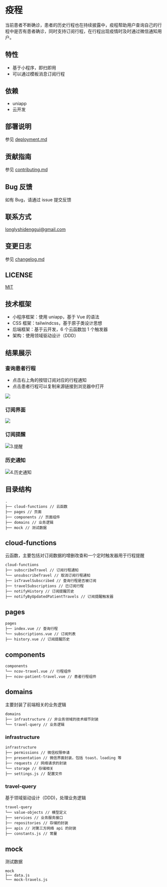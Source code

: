 # 疫程

当前患者不断确诊，患者的历史行程也在持续披露中，疫程帮助用户查询自己的行程中是否有患者确诊，同时支持订阅行程，在行程出现疫情时及时通过微信通知用户。

## 特性

* 基于小程序，即扫即用
* 可以通过模板消息订阅行程

## 依赖

* uniapp
* 云开发

## 部署说明

参见 [deployment.md](deployment.md)

## 贡献指南

参见 [contributing.md](contributing.md)

## Bug 反馈

如有 Bug，请通过 issue 提交反馈

## 联系方式

longlyshidenggui@gmail.com

## 变更日志

参见 [changelog.md](changelog.md)

## LICENSE

[MIT](LICENSE)


## 技术框架

* 小程序框架：使用 uniapp，基于 Vue 的语法
* CSS 框架：tailwindcss，基于原子类设计思想
* 后端框架：基于云开发，6 个云函数加 1 个触发器
* 架构：使用领域驱动设计（DDD）

## 结果展示

### 查询患者行程

- 点击右上角的按钮订阅对应的行程通知
- 点击患者行程可以复制来源链接到浏览器中打开


![](https://gitee.com/shidenggui/assets/raw/master/uPic/1.%20查询.jpeg)

### 订阅界面

![](https://gitee.com/shidenggui/assets/raw/master/uPic/2.%20订阅.jpeg)

### 订阅提醒

![3.提醒](https://gitee.com/shidenggui/assets/raw/master/uPic/3.%20提醒.jpeg)

### 历史通知

![4.历史通知](https://gitee.com/shidenggui/assets/raw/master/uPic/4.%20历史通知.jpeg)


## 目录结构

```
.
├── cloud-functions // 云函数
├── pages // 页面
├── components // 页面组件
├── domains // 业务逻辑
├── mock // 测试数据
```

## cloud-functions

云函数，主要包括对订阅数据的增删改查和一个定时触发器用于行程提醒

```
cloud-functions
├── subscribeTravel // 订阅行程通知
└── unsubscribeTravel // 取消订阅行程通知
├── isTravelSubscribed // 查询行程是否被订阅
├── travelSubscriptions // 已订阅行程
├── notifyHistory // 订阅提醒历史
├── notifyByUpdatedPatientTravels // 订阅提醒触发器
```

## pages

```
pages
├── index.vue // 查询行程
└── subscriptions.vue // 订阅列表
├── history.vue // 订阅提醒历史
```

## components

```
components
└── ncov-travel.vue // 行程组件
├── ncov-patient-travel.vue // 患者行程组件
```

## domains

主要封装了前端相关的业务逻辑

```
domains
├── infrastructure // 非业务领域的技术细节封装
└── travel-query // 业务逻辑
```

### infrastructure

```
infrastructure
├── permissions // 微信权限申请
├── presentation // 微信界面封装，包括 toast、loading 等
├── requests // 网络请求的封装
└── storage // 存储相关
├── settings.js // 配置文件
```

### travel-query 
基于领域驱动设计（DDD)，处理业务逻辑

```
travel-query
└── value-objects // 模型定义
├── services // 业务服务接口
├── repositories // 存储的封装
├── apis // 对第三方网络 api 的封装
├── constants.js // 常量
```

## mock

测试数据

```
mock
├── data.js
└── mock-travels.js
```
